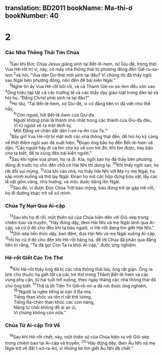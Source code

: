 translation: BD2011
bookName: Ma-thi-ơ 
bookNumber: 40
-------

<div class="title"><h1>2</h1><h3>Các Nhà Thông Thái Tìm Chúa</h3></div>
<span class="verse mat_2_1"> <sup>1</sup>Sau khi Ðức Chúa Jesus giáng sinh tại Bết-lê-hem, xứ Giu-đê, trong thời Vua Hê-rốt trị vì, này, có mấy nhà thông thái từ phương đông đến Giê-ru-sa-lem </span>
<span class="verse mat_2_2"><sup>2</sup>và hỏi, “Vua dân Do-thái mới sinh tại đâu? Vì chúng tôi đã thấy ngôi sao Ngài bên phương đông, nên đến để bái kiến Ngài.”<br/></span>
<span class="verse mat_2_3"> <sup>3</sup>Nghe tin ấy Vua Hê-rốt bối rối, và cả Thành Giê-ru-sa-lem đều xôn xao. </span>
<span class="verse mat_2_4"><sup>4</sup>Ông triệu tập tất cả các trưởng tế và các thầy dạy giáo luật trong dân lại và hỏi họ, “Ðấng Christ phải sinh ra tại đâu?”<br/></span>
<span class="verse mat_2_5"> <sup>5</sup>Họ tâu, “Tại Bết-lê-hem, xứ Giu-đê, vì có đấng tiên tri đã viết như thế nầy,<br/></span>
<span class="verse mat_2_6">  <sup>6</sup>‘Còn ngươi, hỡi Bết-lê-hem của Giu-đa,<br/>  Ngươi không phải là thành nhỏ nhất trong các thành của Giu-đa đâu,<br/>  Vì từ ngươi sẽ ra một lãnh tụ,<br/>  Một Đấng sẽ chăn dắt dân I-sơ-ra-ên của Ta.’”<br/></span>
<span class="verse mat_2_7"> <sup>7</sup>Bấy giờ Vua Hê-rốt bí mật mời các nhà thông thái đến, để hỏi họ kỹ càng về thời điểm ngôi sao đã xuất hiện. </span>
<span class="verse mat_2_8"><sup>8</sup>Ðoạn ông bảo họ đến Bết-lê-hem và dặn, “Các ngươi hãy đi và tìm cho kỹ về con trẻ đó. Khi tìm được, hãy báo cho ta biết, để ta cũng đến bái kiến người.”<br/></span>
<span class="verse mat_2_9"> <sup>9</sup>Sau khi nghe vua phán, họ ra đi. Kìa, ngôi sao họ đã thấy bên phương đông đi trước họ cho đến chỗ có Hài Nhi thì dừng lại. </span>
<span class="verse mat_2_10"><sup>10</sup>Khi thấy ngôi sao, họ rất đỗi vui mừng. </span>
<span class="verse mat_2_11"><sup>11</sup>Vừa khi vào nhà, họ thấy Hài Nhi với Ma-ry mẹ Ngài, họ sấp mình xuống và thờ lạy Ngài. Ðoạn họ mở các hộp đựng bửu vật, lấy các lễ vật gồm vàng, nhũ hương, và mộc dược dâng lên Ngài. <br/></span>
<span class="verse mat_2_12"> <sup>12</sup>Sau đó, vì được Ðức Chúa Trời báo mộng, bảo đừng trở lại gặp Hê-rốt, họ đi đường khác trở về xứ mình.<br/></span>
<div class="title"><h3>Chúa Tỵ Nạn Qua Ai-cập</h3></div>
<span class="verse mat_2_13"> <sup>13</sup>Sau khi họ đi rồi, một thiên sứ của Chúa hiện đến với Giô-sép trong chiêm bao và truyền, “Hãy đứng dậy, đem Hài Nhi và mẹ Ngài lánh qua Ai-cập, và cứ ở đó cho đến khi ta bảo ngươi, vì Hê-rốt đang tìm giết Hài Nhi.”<br/></span>
<span class="verse mat_2_14"> <sup>14</sup>Giô-sép liền thức dậy, ban đêm, đưa Hài Nhi và mẹ Ngài xuống Ai-cập, </span>
<span class="verse mat_2_15"><sup>15</sup>rồi họ cứ ở đó cho đến khi Hê-rốt băng hà, để lời Chúa đã phán qua đấng tiên tri rằng, “Ta đã gọi Con Ta ra khỏi Ai-cập,” được ứng nghiệm.<br/></span>
<div class="title"><h3>Hê-rốt Giết Các Trẻ Thơ</h3></div>
<span class="verse mat_2_16"> <sup>16</sup>Khi Hê-rốt thấy ông đã bị các nhà thông thái lừa, ông rất giận. Ông ra lịnh cho thuộc hạ giết tất cả các trẻ thơ trong Thành Bết-lê-hem và các vùng phụ cận, từ hai tuổi trở xuống, theo ngày tháng các nhà thông thái đã cho ông biết. </span>
<span class="verse mat_2_17"><sup>17</sup>Thế là lời Tiên Tri Giê-rê-mi-a đã nói được ứng nghiệm,<br/></span>
<span class="verse mat_2_18">  <sup>18</sup>“Người ta nghe tiếng ai oán ở Ra-ma,<br/>  Tiếng than khóc và rên rỉ rất thê lương,<br/>  Tiếng Ra-chên than khóc các con nàng,<br/>  Nàng từ chối không để ai an ủi,<br/>  Vì chúng không còn nữa.” <br/></span>
<div class="title"><h3>Chúa Từ Ai-cập Trở Về</h3></div>
<span class="verse mat_2_19"> <sup>19</sup>Sau khi Hê-rốt chết, này, một thiên sứ của Chúa hiện ra với Giô-sép trong chiêm bao tại Ai-cập và truyền, </span>
<span class="verse mat_2_20"><sup>20</sup>“Hãy đứng dậy, đem Ấu Nhi và mẹ Ngài trở về đất I-sơ-ra-ên, vì những kẻ tìm giết Ấu Nhi đã chết.”<br/></span>
